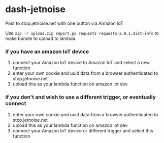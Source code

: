 # dash-jetnoise
Post to stop.jetnoise.net with one button via Amazon IoT

Use ```zip -r upload.zip report.py requests requests-2.9.1.dist-info``` to make bundle to upload to lambda

### if you have an amazon IoT device
1. connect your Amazon IoT device to Amazon IoT and select a new function
2. enter your own cookie and uuid data from a browser authenticated to stop.jetnoise.net
3. upload this as your lambda function on amazon iot dev

### if you don't and wish to use a different trigger, or eventually connect
1. enter your own cookie and uuid data from a browser authenticated to stop.jetnoise.net
2. upload this as your lambda function on amazon iot dev
3. connect your Amazon IoT device or different trigger and select this function
